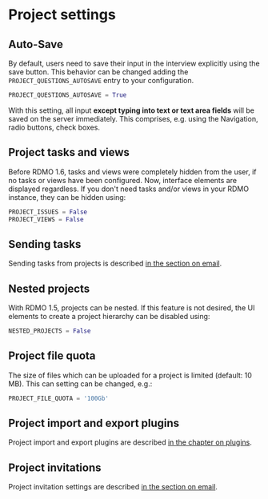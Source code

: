 # Project settings

## Auto-Save

By default, users need to save their input in the interview explicitly using the save button. This behavior can be changed adding the `PROJECT_QUESTIONS_AUTOSAVE` entry to your configuration.

```python
PROJECT_QUESTIONS_AUTOSAVE = True
```

With this setting, all input **except typing into text or text area fields** will be saved on the server immediately. This comprises, e.g. using the Navigation, radio buttons, check boxes.

## Project tasks and views

Before RDMO 1.6, tasks and views were completely hidden from the user, if no tasks or views have been configured. Now, interface elements are displayed regardless. If you don't need tasks and/or views in your RDMO instance, they can be hidden using:

```python
PROJECT_ISSUES = False
PROJECT_VIEWS = False
```

## Sending tasks

Sending tasks from projects is described [in the section on email](/configuration/email.html#send-tasks-via-email).

## Nested projects

With RDMO 1.5, projects can be nested. If this feature is not desired, the UI elements to create a project hierarchy can be disabled using:

```python
NESTED_PROJECTS = False
```

## Project file quota

The size of files which can be uploaded for a project is limited (default: 10 MB). This can setting can be changed, e.g.:

```python
PROJECT_FILE_QUOTA = '100Gb'
```

## Project import and export plugins

Project import and export plugins are described [in the chapter on plugins](/plugins/index).

## Project invitations

Project invitation settings are described [in the section on email](/configuration/email.html#invite-users-to-projects).
